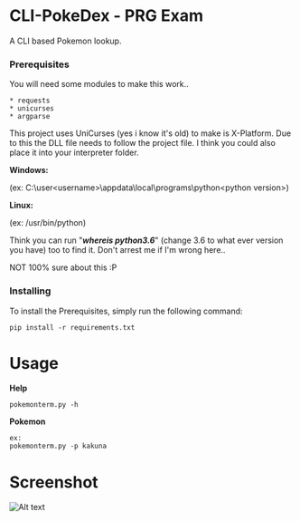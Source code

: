 # CLI-PokeDex - PRG Exam

A CLI based Pokemon lookup. 

### Prerequisites

You will need some modules to make this work..

```
* requests
* unicurses
* argparse
```
This project uses UniCurses (yes i know it's old) to make is X-Platform. Due to this the DLL file needs to follow the project file. I think you could also place it into your interpreter folder.

**Windows:**

(ex: C:\user\<username>\appdata\local\programs\python\<python version>\)

**Linux:**

(ex: /usr/bin/python)

Think you can run "***whereis python3.6***" (change 3.6 to what ever version you have) too to find it.
Don't arrest me if I'm wrong here..

NOT 100% sure about this :P

### Installing

To install the Prerequisites, simply run the following command:

```
pip install -r requirements.txt
```
# Usage

**Help**
```
pokemonterm.py -h
```
**Pokemon**
```
ex:
pokemonterm.py -p kakuna
```
# Screenshot
![Alt text](https://www.digitalbrekke.com/res/pokemontermScreenShot.png "Main Screen")
